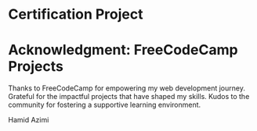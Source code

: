 # Certification Project
# Acknowledgment: FreeCodeCamp Projects
Thanks to FreeCodeCamp for empowering my web development journey. Grateful for the impactful projects that have shaped my skills. Kudos to the community for fostering a supportive learning environment.

Hamid Azimi